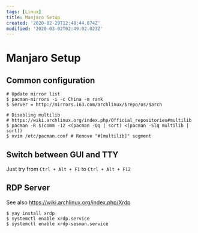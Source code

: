 ```yaml
---
tags: [Linux]
title: Manjaro Setup
created: '2020-02-29T12:48:44.874Z'
modified: '2020-03-02T02:49:02.023Z'
---
```


# Manjaro Setup

## Common configuration
```shell
# Update mirror list
$ pacman-mirrors -i -c China -m rank
$ Server = http://mirrors.163.com/archlinux/$repo/os/$arch

# Disabling multilib
# https://wiki.archlinux.org/index.php/Official_repositories#multilib
$ pacman -R $(comm -12 <(pacman -Qq | sort) <(pacman -Slq multilib | sort))
$ nvim /etc/pacman.conf # Remove "#[multilib]" segment
```

## Switch between GUI and TTY
Just try from `Ctrl + Alt + F1` to `Ctrl + Alt + F12`

## RDP Server
See also https://wiki.archlinux.org/index.php/Xrdp
```shell
$ yay install xrdp
$ systemctl enable xrdp.service
$ systemctl enable xrdp-sesman.service
```
